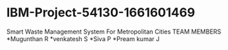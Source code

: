 # IBM-Project-54130-1661601469
Smart Waste Management System For Metropolitan Cities
TEAM MEMBERS
 *Mugunthan R
 *venkatesh S
 *Siva P
 *Pream kumar J
 
